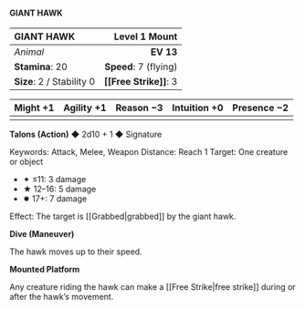 #### GIANT HAWK

| GIANT HAWK                |     **Level 1 Mount** |
| :------------------------ | --------------------: |
| *Animal*                  |             **EV 13** |
| **Stamina**: 20           | **Speed**: 7 (flying) |
| **Size**: 2 / Stability 0 |    **[[Free Strike]]**: 3 |

| **Might** +1 | **Agility** +1 | **Reason** −3 | **Intuition** +0 | **Presence** −2 |
| ------------ | -------------- | ------------- | ---------------- | --------------- |
|              |                |               |                  |                 |

**Talons (Action)** ◆ 2d10 + 1 ◆ Signature

Keywords: Attack, Melee, Weapon
Distance: Reach 1
Target: One creature or object

- ✦ ≤11: 3 damage
- ★ 12–16: 5 damage
- ✸ 17+: 7 damage

Effect: The target is [[Grabbed|grabbed]] by the giant hawk.

**Dive (Maneuver)**

The hawk moves up to their speed.

**Mounted Platform**

Any creature riding the hawk can make a [[Free Strike|free strike]] during or after the hawk’s movement.
